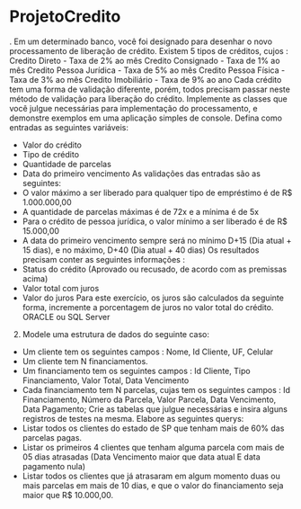 # ProjetoCredito

. Em um determinado banco, você foi designado para desenhar o novo processamento de liberação 
de crédito.
Existem 5 tipos de créditos, cujos :
Credito Direto - Taxa de 2% ao mês
Credito Consignado - Taxa de 1% ao mês
Credito Pessoa Jurídica - Taxa de 5% ao mês
Credito Pessoa Física - Taxa de 3% ao mês
Credito Imobiliário - Taxa de 9% ao ano
Cada crédito tem uma forma de validação diferente, porém, todos precisam passar neste método de 
validação para liberação do crédito.
Implemente as classes que você julgue necessárias para implementação do processamento, e 
demonstre exemplos em uma aplicação simples de console.
Defina como entradas as seguintes variáveis:
- Valor do crédito
- Tipo de crédito
- Quantidade de parcelas
- Data do primeiro vencimento
As validações das entradas são as seguintes:
- O valor máximo a ser liberado para qualquer tipo de empréstimo é de R$ 1.000.000,00
- A quantidade de parcelas máximas é de 72x e a mínima é de 5x
- Para o crédito de pessoa jurídica, o valor mínimo a ser liberado é de R$ 15.000,00
- A data do primeiro vencimento sempre será no mínimo D+15 (Dia atual + 15 dias), e no máximo, 
D+40 (Dia atual + 40 dias)
Os resultados precisam conter as seguintes informações :
- Status do crédito (Aprovado ou recusado, de acordo com as premissas acima)
- Valor total com juros
- Valor do juros
Para este exercício, os juros são calculados da seguinte forma, incremente a porcentagem de juros 
no valor total do crédito. 
ORACLE ou SQL Server 
2. Modele uma estrutura de dados do seguinte caso:
- Um cliente tem os seguintes campos : Nome, Id Cliente, UF, Celular
- Um cliente tem N financiamentos.
- Um financiamento tem os seguintes campos : Id Cliente, Tipo Financiamento, Valor Total, Data 
Vencimento
- Cada financiamento tem N parcelas, cujas tem os seguintes campos : Id Financiamento, Número 
da Parcela, Valor Parcela, Data Vencimento, Data Pagamento;
Crie as tabelas que julgue necessárias e insira alguns registros de testes na mesma.
Elabore as seguintes querys:
- Listar todos os clientes do estado de SP que tenham mais de 60% das parcelas pagas.
- Listar os primeiros 4 clientes que tenham alguma parcela com mais de 05 dias atrasadas (Data 
Vencimento maior que data atual E data pagamento nula)
- Listar todos os clientes que já atrasaram em algum momento duas ou mais parcelas em mais de 10 
dias, e que o valor do financiamento seja maior que R$ 10.000,00.
